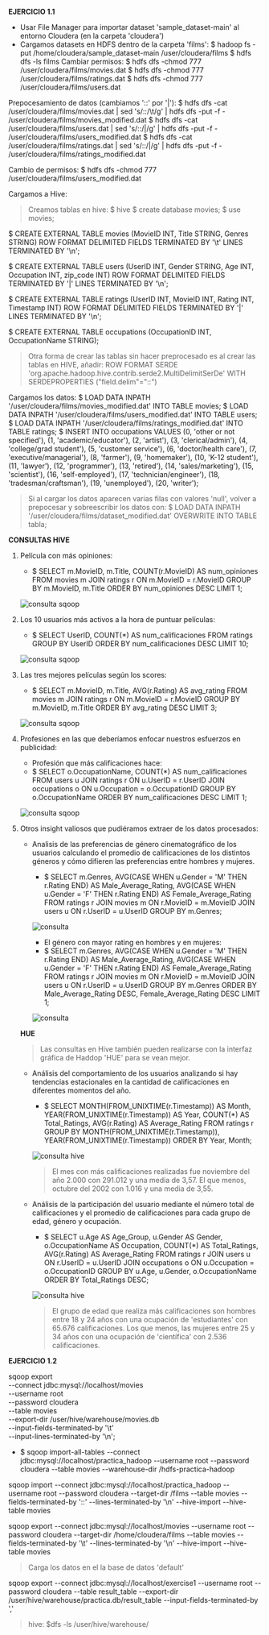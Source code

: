 **EJERCICIO 1.1**

- Usar File Manager para importar dataset 'sample_dataset-main' al entorno Cloudera (en la carpeta 'cloudera')
- Cargamos datasets en HDFS dentro de la carpeta 'films':
$ hadoop fs -put /home/cloudera/sample_dataset-main /user/cloudera/films
$ hdfs dfs -ls films
Cambiar permisos:
$ hdfs dfs -chmod 777 /user/cloudera/films/movies.dat
$ hdfs dfs -chmod 777 /user/cloudera/films/ratings.dat
$ hdfs dfs -chmod 777 /user/cloudera/films/users.dat

Prepocesamiento de datos (cambiamos '::' por '|'):
$ hdfs dfs -cat /user/cloudera/films/movies.dat | sed 's/::/\t/g' | hdfs dfs -put -f - /user/cloudera/films/movies_modified.dat
$ hdfs dfs -cat /user/cloudera/films/users.dat | sed 's/::/|/g' | hdfs dfs -put -f - /user/cloudera/films/users_modified.dat
$ hdfs dfs -cat /user/cloudera/films/ratings.dat | sed 's/::/|/g' | hdfs dfs -put -f - /user/cloudera/films/ratings_modified.dat

Cambio de permisos:
$ hdfs dfs -chmod 777 /user/cloudera/films/users_modified.dat

Cargamos a Hive:
> Creamos tablas en hive:
$ hive
$ create database movies;
$ use movies;

$ CREATE EXTERNAL TABLE movies (MovieID INT, Title STRING, Genres STRING)
    ROW FORMAT DELIMITED
    FIELDS TERMINATED BY '\t'
    LINES TERMINATED BY '\n';

$ CREATE EXTERNAL TABLE users (UserID INT, Gender STRING, Age INT, Occupation INT, zip_code INT)
    ROW FORMAT DELIMITED
    FIELDS TERMINATED BY '|'
    LINES TERMINATED BY '\n';

$ CREATE EXTERNAL TABLE ratings (UserID INT, MovieID INT, Rating INT, Timestamp INT)
    ROW FORMAT DELIMITED
    FIELDS TERMINATED BY '|'
    LINES TERMINATED BY '\n';

$ CREATE EXTERNAL TABLE occupations (OccupationID INT, OccupationName STRING);

> Otra forma de crear las tablas sin hacer preprocesado es al crear las tablas en HIVE, añadir:
    ROW FORMAT SERDE 'org.apache.hadoop.hive.contrib.serde2.MultiDelimitSerDe' 
    WITH SERDEPROPERTIES ("field.delim"="::")

Cargamos los datos:
$ LOAD DATA INPATH '/user/cloudera/films/movies_modified.dat' INTO TABLE movies;
$ LOAD DATA INPATH '/user/cloudera/films/users_modified.dat' INTO TABLE users;
$ LOAD DATA INPATH '/user/cloudera/films/ratings_modified.dat' INTO TABLE ratings;
$ INSERT INTO occupations VALUES
    (0, 'other or not specified'),
    (1, 'academic/educator'),
    (2, 'artist'),
    (3, 'clerical/admin'),
    (4, 'college/grad student'),
    (5, 'customer service'),
    (6, 'doctor/health care'),
    (7, 'executive/managerial'),
    (8, 'farmer'),
    (9, 'homemaker'),
    (10, 'K-12 student'),
    (11, 'lawyer'),
    (12, 'programmer'),
    (13, 'retired'),
    (14, 'sales/marketing'),
    (15, 'scientist'),
    (16, 'self-employed'),
    (17, 'technician/engineer'),
    (18, 'tradesman/craftsman'),
    (19, 'unemployed'),
    (20, 'writer');

> Si al cargar los datos aparecen varias filas con valores 'null', volver a prepocesar y sobreescribir los datos con:
    $ LOAD DATA INPATH '/user/cloudera/films/dataset_modified.dat' OVERWRITE INTO TABLE tabla;


**CONSULTAS HIVE**

1. Película con más opiniones:
    - $ SELECT m.MovieID, m.Title,
        COUNT(r.MovieID) AS num_opiniones FROM movies m
        JOIN ratings r ON m.MovieID = r.MovieID
        GROUP BY m.MovieID, m.Title
        ORDER BY num_opiniones DESC LIMIT 1;

    ![consulta sqoop](images/hive-consulta1.png)

2. Los 10 usuarios más activos a la hora de puntuar películas:
    - $ SELECT UserID, COUNT(*) AS num_calificaciones FROM ratings
        GROUP BY UserID
        ORDER BY num_calificaciones DESC
        LIMIT 10;

    ![consulta sqoop](images/hive-consulta2.png)

3. Las tres mejores películas según los scores:
    - $ SELECT m.MovieID, m.Title, AVG(r.Rating) AS avg_rating FROM movies m
        JOIN ratings r ON m.MovieID = r.MovieID
        GROUP BY m.MovieID, m.Title
        ORDER BY avg_rating DESC
        LIMIT 3;

    ![consulta sqoop](images/hive-consulta3.png)

4. Profesiones en las que deberíamos enfocar nuestros esfuerzos en publicidad:
    - Profesión que más calificaciones hace:
    - $ SELECT o.OccupationName, COUNT(*) AS num_calificaciones
        FROM users u
        JOIN ratings r ON u.UserID = r.UserID
        JOIN occupations o ON u.Occupation = o.OccupationID
        GROUP BY o.OccupationName
        ORDER BY num_calificaciones DESC
        LIMIT 1;
    
    ![consulta sqoop](images/hive-consulta4.png)

5. Otros insight valiosos que pudiéramos extraer de los datos procesados:

    - Analisis de las preferencias de género cinematográfico de los usuarios calculando el promedio de calificaciones de los distintos géneros y cómo difieren las preferencias entre hombres y mujeres.

        - $ SELECT m.Genres,
            AVG(CASE WHEN u.Gender = 'M' THEN r.Rating END) AS Male_Average_Rating,
            AVG(CASE WHEN u.Gender = 'F' THEN r.Rating END) AS Female_Average_Rating
            FROM ratings r JOIN movies m ON r.MovieID = m.MovieID
            JOIN users u ON r.UserID = u.UserID
            GROUP BY m.Genres;

        ![consulta](images/mysql-consulta5.png)

        - El género con mayor rating en hombres y en mujeres:
        - $ SELECT m.Genres,
                AVG(CASE WHEN u.Gender = 'M' THEN r.Rating END) AS Male_Average_Rating,
                AVG(CASE WHEN u.Gender = 'F' THEN r.Rating END) AS Female_Average_Rating
            FROM ratings r
            JOIN movies m ON r.MovieID = m.MovieID
            JOIN users u ON r.UserID = u.UserID
            GROUP BY m.Genres
            ORDER BY Male_Average_Rating DESC, Female_Average_Rating DESC
            LIMIT 1;

        ![consulta](images/mysql-consulta6.png)

    **HUE**

    > Las consultas en Hive también pueden realizarse con la interfaz gráfica de Haddop 'HUE' para se vean mejor.
    
    - Análisis del comportamiento de los usuarios analizando si hay tendencias estacionales en la cantidad de calificaciones en diferentes momentos del año.

        - $ SELECT MONTH(FROM_UNIXTIME(r.Timestamp)) AS Month,
            YEAR(FROM_UNIXTIME(r.Timestamp)) AS Year,
            COUNT(*) AS Total_Ratings,
            AVG(r.Rating) AS Average_Rating FROM ratings r
            GROUP BY MONTH(FROM_UNIXTIME(r.Timestamp)), YEAR(FROM_UNIXTIME(r.Timestamp))
            ORDER BY Year, Month;

        ![consulta hive](images/hive-consulta5.png)
        
        > El mes con más calificaciones realizadas fue noviembre del año 2.000 con 291.012 y una media de 3,57. El que menos, octubre del 2002 con 1.016 y una media de 3,55.

    - Análisis de la participación del usuario mediante el número total de calificaciones y el promedio de calificaciones para cada grupo de edad, género y ocupación.

        - $ SELECT u.Age AS Age_Group, u.Gender AS Gender, o.OccupationName AS Occupation,
            COUNT(*) AS Total_Ratings,
            AVG(r.Rating) AS Average_Rating
            FROM ratings r JOIN users u ON r.UserID = u.UserID JOIN occupations o ON u.Occupation = o.OccupationID
            GROUP BY u.Age, u.Gender, o.OccupationName
            ORDER BY Total_Ratings DESC;

        ![consulta hive](images/hive-consulta6.png)

        > El grupo de edad que realiza más calificaciones son hombres entre 18 y 24 años con una ocupación de 'estudiantes' con 65.676 calificaciones. Los que menos, las mujeres entre 25 y 34 años con una ocupación de 'científica' con 2.536 calificaciones.



**EJERCICIO 1.2**

sqoop export \
--connect jdbc:mysql://localhost/movies \
--username root \
--password cloudera \
--table movies \
--export-dir /user/hive/warehouse/movies.db \
--input-fields-terminated-by '\t' \
--input-lines-terminated-by '\n';


- $ sqoop import-all-tables --connect jdbc:mysql://localhost/practica_hadoop --username root --password cloudera --table movies --warehouse-dir /hdfs-practica-hadoop

sqoop import --connect jdbc:mysql://localhost/practica_hadoop --username root --password cloudera --target-dir /films --table movies --fields-terminated-by '::' --lines-terminated-by '\n' --hive-import --hive-table movies

sqoop export --connect jdbc:mysql://localhost/movies --username root --password cloudera --target-dir /home/cloudera/films --table movies --fields-terminated-by '\t' --lines-terminated-by '\n' --hive-import --hive-table movies

> Carga los datos en el la base de datos 'default'


sqoop export --connect jdbc:mysql://localhost/exercise1 --username root --password cloudera --table result_table --export-dir /user/hive/warehouse/practica.db/result_table --input-fields-terminated-by ',' 


> hive: $dfs -ls /user/hive/warehouse/